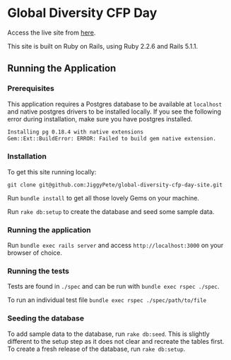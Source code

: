 # Global Diversity CFP Day

Access the live site from [here](https://www.globaldiversitycfpday.com/).

This site is built on Ruby on Rails, using Ruby 2.2.6 and Rails 5.1.1.

## Running the Application

### Prerequisites

This application requires a Postgres database to be available at `localhost` and native postgres drivers to be installed locally. If you see the following error during installation, make sure you have postgres installed.

```bash
Installing pg 0.18.4 with native extensions
Gem::Ext::BuildError: ERROR: Failed to build gem native extension.
```

### Installation

To get this site running locally:

`git clone git@github.com:JiggyPete/global-diversity-cfp-day-site.git`

Run `bundle install` to get all those lovely Gems on your machine.

Run `rake db:setup` to create the database and seed some sample data.

### Running the application

Run `bundle exec rails server` and access `http://localhost:3000` on your browser of choice.

### Running the tests

Tests are found in `./spec` and can be run with `bundle exec rspec ./spec`.

To run an individual test file `bundle exec rspec ./spec/path/to/file`

### Seeding the database

To add sample data to the database, run `rake db:seed`. This is slightly different to the setup step as it does not clear and recreate the tables first.
To create a fresh release of the database, run `rake db:setup`.
